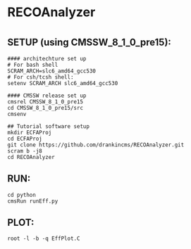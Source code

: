 # RECOAnalyzer
#
## SETUP (using CMSSW_8_1_0_pre15):

```
#### architechture set up
# For bash shell 
SCRAM_ARCH=slc6_amd64_gcc530
# For csh/tcsh shell:
setenv SCRAM_ARCH slc6_amd64_gcc530

#### CMSSW release set up
cmsrel CMSSW_8_1_0_pre15
cd CMSSW_8_1_0_pre15/src
cmsenv

## Tutorial software setup 
mkdir ECFAProj
cd ECFAProj
git clone https://github.com/drankincms/RECOAnalyzer.git
scram b -j8
cd RECOAnalyzer

```

## RUN:
```
cd python
cmsRun runEff.py
```
## PLOT:
```
root -l -b -q EffPlot.C
```

